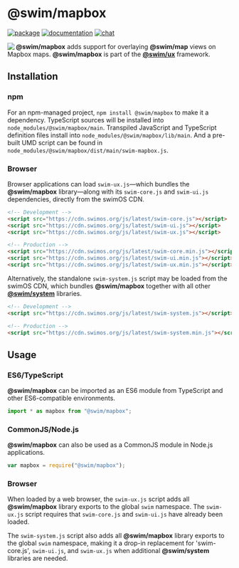 # @swim/mapbox

[![package](https://img.shields.io/npm/v/@swim/mapbox.svg)](https://www.npmjs.com/package/@swim/mapbox)
[![documentation](https://img.shields.io/badge/doc-TypeDoc-blue.svg)](https://docs.swimos.org/js/latest/modules/_swim_mapbox.html)
[![chat](https://img.shields.io/badge/chat-Gitter-green.svg)](https://gitter.im/swimos/community)

<a href="https://www.swimos.org"><img src="https://docs.swimos.org/readme/marlin-blue.svg" align="left"></a>

**@swim/mapbox** adds support for overlaying **@swim/map** views on Mapbox maps.
**@swim/mapbox** is part of the
[**@swim/ux**](https://github.com/swimos/swim/tree/master/swim-system-js/swim-ux-js/@swim/ux) framework.

## Installation

### npm

For an npm-managed project, `npm install @swim/mapbox` to make it a dependency.
TypeScript sources will be installed into `node_modules/@swim/mapbox/main`.
Transpiled JavaScript and TypeScript definition files install into
`node_modules/@swim/mapbox/lib/main`.  And a pre-built UMD script can
be found in `node_modules/@swim/mapbox/dist/main/swim-mapbox.js`.

### Browser

Browser applications can load `swim-ux.js`—which bundles the **@swim/mapbox**
library—along with its `swim-core.js` and `swim-ui.js` dependencies, directly
from the swimOS CDN.

```html
<!-- Development -->
<script src="https://cdn.swimos.org/js/latest/swim-core.js"></script>
<script src="https://cdn.swimos.org/js/latest/swim-ui.js"></script>
<script src="https://cdn.swimos.org/js/latest/swim-ux.js"></script>

<!-- Production -->
<script src="https://cdn.swimos.org/js/latest/swim-core.min.js"></script>
<script src="https://cdn.swimos.org/js/latest/swim-ui.min.js"></script>
<script src="https://cdn.swimos.org/js/latest/swim-ux.min.js"></script>
```

Alternatively, the standalone `swim-system.js` script may be loaded
from the swimOS CDN, which bundles **@swim/mapbox** together with all other
[**@swim/system**](https://github.com/swimos/swim/tree/master/swim-system-js/@swim/system)
libraries.

```html
<!-- Development -->
<script src="https://cdn.swimos.org/js/latest/swim-system.js"></script>

<!-- Production -->
<script src="https://cdn.swimos.org/js/latest/swim-system.min.js"></script>
```

## Usage

### ES6/TypeScript

**@swim/mapbox** can be imported as an ES6 module from TypeScript and other
ES6-compatible environments.

```typescript
import * as mapbox from "@swim/mapbox";
```

### CommonJS/Node.js

**@swim/mapbox** can also be used as a CommonJS module in Node.js applications.

```javascript
var mapbox = require("@swim/mapbox");
```

### Browser

When loaded by a web browser, the `swim-ux.js` script adds all
**@swim/mapbox** library exports to the global `swim` namespace.
The `swim-ux.js` script requires that `swim-core.js` and `swim-ui.js`
have already been loaded.

The `swim-system.js` script also adds all **@swim/mapbox** library exports
to the global `swim` namespace, making it a drop-in replacement for
'swim-core.js', `swim-ui.js`, and `swim-ux.js` when additional
**@swim/system** libraries are needed.
